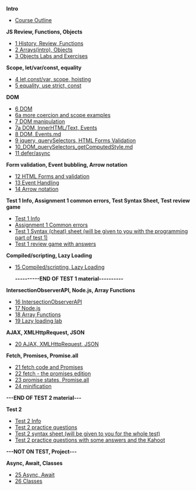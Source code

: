 **Intro**
- [Course Outline](https://johnabbott.sharepoint.com/:w:/s/F23-4203W5AB-00001/EWSAxgy5WaxBkldyEG4VIokBiajOUjqe5vdhsFnSR3CRgg?e=oF0Q5T)

**JS Review, Functions, Objects**
- [1 History, Review, Functions](/1_Review_history_JSInHTML_Functions.md)
- [2 Arrays(intro), Objects](/2_ArraysIntro_Objects.md)
- [3 Objects Labs and Exercises](https://docs.google.com/presentation/d/13GkyS-qBpNBIwR-SnwIMQ6JFQkNSvVZa/edit?usp=sharing&ouid=109262363651926625965&rtpof=true&sd=true)

**Scope, let/var/const, equality**
- [4 let,const/var, scope, hoisting](https://docs.google.com/presentation/d/1REt8pPo-YwBJKPSv7jgEKdPLgbgJfZbPQN82rojQL2k/edit?usp=sharing)
- [5 equality, use strict, const](https://docs.google.com/presentation/d/1YchhgWUluwgK8ATOe6HGdVD9oXSZmBU9KV7bxeRJnEU/edit?usp=sharing)

**DOM**
- [6 DOM](/6_DOM.md)
- [6a more coercion and scope examples](https://docs.google.com/presentation/d/15R8_Iidbfz-SKJVWsWYAMEIhPRHIC7VsogHmHYxAkWs/edit?usp=sharing)
- [7 DOM manipulation](/7_DOM_manipulation.md)
- [7a DOM, InnerHTML/Text, Events](https://docs.google.com/presentation/d/1_1J7CZz-R2tzj0So-WYLbKgFG5zHYeSlhq2w3u9VIaA/edit?usp=sharing)
- [8 DOM, Events.md](/8_DOM_Events.md)
- [9 jquery, querySelectors, HTML Forms Validation](https://docs.google.com/presentation/d/1adyUJSoRmJoejrLj1unO6TboIHhUDpX89CLF99SBR0s/edit?usp=sharing)
- [10_DOM_querySelectors_getComputedStyle.md](/10_DOM_querySelectors_getComputedStyle.md)
- [11 defer/async](https://docs.google.com/presentation/d/1C3G17EFGpD3eVgl040X7rDLOKTiWRarBicecfSHsnXg/edit?usp=sharing)

**Form validation, Event bubbling, Arrow notation**
- [12 HTML Forms and validation](/forms.md)
- [13 Event Handling](/events.md)
- [14 Arrow notation](https://docs.google.com/presentation/d/1HOq0xXdxuMEnkLCHmkoJXYZg1YXhF8k3sKw4GiCbgd0/edit?usp=sharing)

**Test 1 Info, Assignment 1 common errors, Test Syntax Sheet, Test review game**
- [Test 1 Info](https://docs.google.com/document/d/1jbW3E4-Jl9XL_ei3zQV5EoFI12FIbrlWlQJU16Lns8w/edit?usp=sharing)
- [Assignment 1 Common errors](https://docs.google.com/document/d/1Y3zpYIHb3_6efEJIHIdjqCC9gHhpTyCJtSAsBxCyqdc/edit?usp=sharing)
- [Test 1 Syntax (cheat) sheet (will be given to you with the programming part of test 1)](https://docs.google.com/document/d/1i8OwSnolf9KJe3G4W2raJmgDVWj_WtGQIR7pNNRli_k/edit?usp=sharing)
- [Test 1 review game with answers](https://docs.google.com/presentation/d/1aGGAEPk-zfEB0nDxlNRyPYxpp_cFzA45JOke3dBzJIg/edit?usp=sharing)

**Compiled/scripting, Lazy Loading**
- [15 Compiled/scripting, Lazy Loading](https://docs.google.com/presentation/d/1koS-3bClVXqKijnq4M-LuI-RMCBEnPe69xg6fGObEXk/edit?usp=sharing)
  
  
  **----------END OF TEST 1 material----------**
  
**IntersectionObserverAPI, Node.js, Array Functions**
- [16 IntersectionObserverAPI](https://docs.google.com/presentation/d/1F6bA0Qd-lYKjVYCv_bFT2tujPSfB7IGrw4o-gsBuriw/edit?usp=sharing)
- [17 Node.js](https://docs.google.com/presentation/d/1iI64dRcXl6at9xXKdXb-iKRkrkefoj7Zayz109Urhzs/edit?usp=sharing)
- [18 Array Functions](https://docs.google.com/presentation/d/1vzz5eO0tY6tOP9TyiQtcPitBnhSJ8MGAHsjPAdeBDr4/edit?usp=sharing)
- [19 Lazy loading lab](https://docs.google.com/document/d/1z_QmSIHYhIiM1sdqE8qGaIX4ut1lNuiX/edit?usp=sharing&ouid=109262363651926625965&rtpof=true&sd=true)

**AJAX, XMLHttpRequest, JSON**
- [20 AJAX, XMLHttpRequest, JSON](https://docs.google.com/presentation/d/10cHfFcCY7MCOXqYnjZVcUK3in2iBW5gsMk501dQ6Y2Y/edit?usp=sharing)
  
**Fetch, Promises, Promise.all**
- [21 fetch code and Promises](https://docs.google.com/presentation/d/15GKGWOa0iPHBGw9OFu65FV_Fs5OyrSlHqgfdjLaFRxU/edit?usp=sharing)
- [22 fetch - the promises edition](https://docs.google.com/presentation/d/19S2F0JAMJlzP_qHubR8NeQHUIwSyTt8JdnOEGsRcmFc/edit?usp=sharing)
- [23 promise states, Promise.all](https://docs.google.com/presentation/d/1yHCdKgJT_EgF91L_e3Qqtq1Z-XkH4fw5qq67YRnCi6c/edit?usp=sharing)
- [24 minification](https://docs.google.com/presentation/d/1ePlMuWF5aMjrrjtk7WUYHr7b8GCkCjo9QxgrRpmT5mM/edit?usp=sharing)
  
**---END OF TEST 2 material---**
  
**Test 2**
- [Test 2 Info](https://docs.google.com/document/d/1X-L92e_NUlTJFm483o37cNrd6wng6WJL0w2v-hZWj98/edit?usp=sharing)
- [Test 2 practice questions](https://docs.google.com/document/d/1ihjMBw4yEtIVjkmbsw5K4hAtlZsjwbnjx2f0Ed6TFME/edit?usp=sharing)
- [Test 2 syntax sheet (will be given to you for the whole test)](https://docs.google.com/document/d/1BwBgxU3wsioPxHeBTNRxAE39YlK9a6CWY7lDjgpwQjU/edit?usp=sharing)
- [Test 2 practice questions with some answers and the Kahoot](https://docs.google.com/document/d/1kwHoanjW5bnwC2cEs8zxpRHLWP-EKhUC_FX6ddOnUek/edit?usp=sharing)
  
**---NOT ON TEST, Project---**
  
**Async, Await, Classes**
- [25 Async, Await](https://docs.google.com/presentation/d/17UXg_l7UxHxm5YqmEhXJJtxuyWafZlfYEnlOHC58bIw/edit?usp=sharing)
- [26 Classes](https://docs.google.com/presentation/d/1GpB3fcH4Ae6kpBqfsZWZVlH16aSKOA6zCmMbWSR6jY0/edit?usp=sharing)
